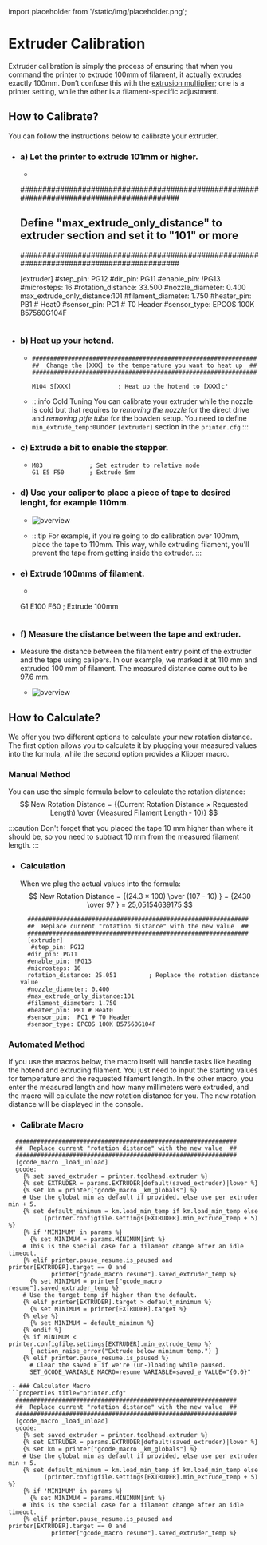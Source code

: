 import placeholder from '/static/img/placeholder.png';

# Extruder Calibration
Extruder calibration is simply the process of ensuring that when you command the printer to extrude 100mm of filament, it actually extrudes exactly 100mm. Don’t confuse this with the [extrusion multiplier](asd); one is a printer setting, while the other is a filament-specific adjustment.

## How to Calibrate?
You can follow the instructions below to calibrate your extruder.

- ### a) Let the printer to extrude 101mm or higher.
   - ```properties title="printer.cfg"
    ##########################################################################################
    ##  Define "max_extrude_only_distance" to extruder section and set it to "101" or more  ##
    ##########################################################################################

     [extruder]
    #step_pin: PG12
    #dir_pin: PG11
    #enable_pin: !PG13
    #microsteps: 16
    #rotation_distance: 33.500
    #nozzle_diameter: 0.400
    max_extrude_only_distance:101
    #filament_diameter: 1.750
    #heater_pin: PB1 # Heat0
    #sensor_pin:  PC1 # T0 Header
    #sensor_type: EPCOS 100K B57560G104F
    ``` 
- ### b) Heat up your hotend.
  - ```properties title="Console"
    ###############################################################
    ##  Change the [XXX] to the temperature you want to heat up  ##
    ###############################################################

    M104 S[XXX]             ; Heat up the hotend to [XXX]c° 
    ```
  - :::info Cold Tuning
  You can calibrate your extruder while the nozzle is cold but that requires to *removing the nozzle* for the direct drive and *removing ptfe tube* for the bowden setup.
  You need to define `min_extrude_temp:0`under `[extruder]` section in the `printer.cfg`
  :::

- ### c) Extrude a bit to enable the stepper.
   
  - ```properties title="Console"
    M83             ; Set extruder to relative mode
    G1 E5 F50       ; Extrude 5mm
    ```      

- ### d) Use your caliper to place a piece of tape to desired lenght, for example 110mm.

  - <div style={{textAlign: 'center'}}>
    <img src={placeholder} alt="overview" style={{width: 1000, opacity: 1}}/>
    </div>

   - :::tip
For example, if you're going to do calibration over 100mm, place the tape to 110mm. This way, while extruding filament, you'll prevent the tape from getting inside the extruder.
:::

- ### e) Extrude 100mms of filament.
    - ```properties title="Console"
    G1 E100 F60       ; Extrude 100mm
    ```      
- ### f) Measure the distance between the tape and extruder.
-   Measure the distance between the filament entry point of the extruder and the tape using calipers. In our example, we marked it at 110 mm and extruded 100 mm of filament. The measured distance came out to be 97.6 mm.

    - <div style={{textAlign: 'center'}}>
      <img src={placeholder} alt="overview" style={{width: 1000, opacity: 1}}/>
      </div>
    
## How to Calculate?
We offer you two different options to calculate your new rotation distance. The first option allows you to calculate it by plugging your measured values into the formula, while the second option provides a Klipper macro.

### Manual Method
You can use the simple formula below to calculate the rotation distance:
  $$ 
  New Rotation Distance = {(Current Rotation Distance × Requested Length) \over (Measured Filament Length - 10)} 
  $$
  
:::caution
Don't forget that you placed the tape 10 mm higher than where it should be, so you need to subtract 10 mm from the measured filament length.
:::
- ### Calculation
   When we plug the actual values into the formula:
    $$ 
    New Rotation Distance = {(24.3 × 100) \over (107 - 10) } = {2430 \over 97 } = 25,05154639175
    $$

  ```properties title="printer.cfg"
    ##############################################################
    ##  Replace current "rotation distance" with the new value  ##
    ##############################################################
    [extruder]
     #step_pin: PG12
    #dir_pin: PG11
    #enable_pin: !PG13
    #microsteps: 16
    rotation_distance: 25.051         ; Replace the rotation distance value
    #nozzle_diameter: 0.400
    #max_extrude_only_distance:101
    #filament_diameter: 1.750
    #heater_pin: PB1 # Heat0
    #sensor_pin:  PC1 # T0 Header
    #sensor_type: EPCOS 100K B57560G104F
    ```

### Automated Method

If you use the macros below, the macro itself will handle tasks like heating the hotend and extruding filament. You just need to input the starting values for temperature and the requested filament length. In the other macro, you enter the measured length and how many millimeters were extruded, and the macro will calculate the new rotation distance for you. The new rotation distance will be displayed in the console.
  - ### Calibrate Macro
  ```properties title="printer.cfg"
    ##############################################################
    ##  Replace current "rotation distance" with the new value  ##
    ##############################################################
    [gcode_macro _load_unload]
    gcode:
      {% set saved_extruder = printer.toolhead.extruder %}
      {% set EXTRUDER = params.EXTRUDER|default(saved_extruder)|lower %}
      {% set km = printer["gcode_macro _km_globals"] %}
      # Use the global min as default if provided, else use per extruder min + 5.
      {% set default_minimum = km.load_min_temp if km.load_min_temp else
            (printer.configfile.settings[EXTRUDER].min_extrude_temp + 5) %}
      {% if 'MINIMUM' in params %}
        {% set MINIMUM = params.MINIMUM|int %}
      # This is the special case for a filament change after an idle timeout.
      {% elif printer.pause_resume.is_paused and printer[EXTRUDER].target == 0 and
              printer["gcode_macro resume"].saved_extruder_temp %}
        {% set MINIMUM = printer["gcode_macro resume"].saved_extruder_temp %}
      # Use the target temp if higher than the default.
      {% elif printer[EXTRUDER].target > default_minimum %}
        {% set MINIMUM = printer[EXTRUDER].target %}
      {% else %}
        {% set MINIMUM = default_minimum %}
      {% endif %}
      {% if MINIMUM < printer.configfile.settings[EXTRUDER].min_extrude_temp %}
        { action_raise_error("Extrude below minimum temp.") }
      {% elif printer.pause_resume.is_paused %}
        # Clear the saved E if we're (un-)loading while paused.
        SET_GCODE_VARIABLE MACRO=resume VARIABLE=saved_e VALUE="{0.0}"

   - ### Calculator Macro
  ```properties title="printer.cfg"
    ##############################################################
    ##  Replace current "rotation distance" with the new value  ##
    ##############################################################
    [gcode_macro _load_unload]
    gcode:
      {% set saved_extruder = printer.toolhead.extruder %}
      {% set EXTRUDER = params.EXTRUDER|default(saved_extruder)|lower %}
      {% set km = printer["gcode_macro _km_globals"] %}
      # Use the global min as default if provided, else use per extruder min + 5.
      {% set default_minimum = km.load_min_temp if km.load_min_temp else
            (printer.configfile.settings[EXTRUDER].min_extrude_temp + 5) %}
      {% if 'MINIMUM' in params %}
        {% set MINIMUM = params.MINIMUM|int %}
      # This is the special case for a filament change after an idle timeout.
      {% elif printer.pause_resume.is_paused and printer[EXTRUDER].target == 0 and
              printer["gcode_macro resume"].saved_extruder_temp %}
 